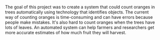 The goal of this project was to create a system that could count oranges in trees automatically using technology that identifies objects. The current way of counting oranges is time-consuming and can have errors because people make mistakes. It's also hard to count oranges when the trees have lots of leaves. An automated system can help farmers and researchers get more accurate estimates of how much fruit they will harvest.
